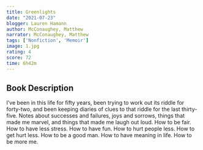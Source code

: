 ```yaml
---
title: Greenlights
date: "2021-07-23"
blogger: Lauren Hamann
author: McConaughey, Matthew
narrator: McConaughey, Matthew
tags: ['Nonfiction', 'Memoir']
image: 1.jpg
rating: 4
score: 72
time: 6h42m
---
```




## Book Description

I’ve been in this life for fifty years, been trying to work out its riddle for forty-two, and been keeping diaries of clues to that riddle for the last thirty-five. Notes about successes and failures, joys and sorrows, things that made me marvel, and things that made me laugh out loud. How to be fair. How to have less stress. How to have fun. How to hurt people less. How to get hurt less. How to be a good man. How to have meaning in life. How to be more me.